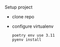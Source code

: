 Setup project

- clone repo

- configure virtualenv

    ```
    poetry env use 3.11
    pyenv install
    ```
